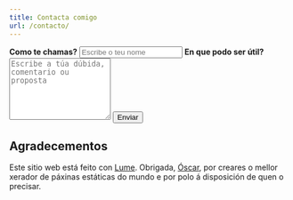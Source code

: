 ```yaml
---
title: Contacta comigo
url: /contacto/
---
```

<form name="contact" method="POST" netlify>
    <label for="name"><strong>Como te chamas?</strong></label>
    <input type="text" name="name" id="name" autocomplete="name" placeholder="Escribe o teu nome" required>
    <label for="message"><strong>En que podo ser útil?</strong></label>
    <textarea name="message" id="message" placeholder="Escribe a túa dúbida, comentario ou proposta" rows="7" required></textarea>
    <button type="submit" name="submit">Enviar</button>
</form>

## Agradecementos

Este sitio web está feito con [Lume](https://lume.land/). Obrigada, [Óscar](https://oscarotero.gal/), por creares o mellor xerador de páxinas estáticas do mundo e por polo á disposición de quen o precisar.